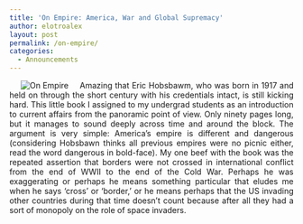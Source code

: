 ```yaml
---
title: 'On Empire: America, War and Global Supremacy'
author: elotroalex
layout: post
permalink: /on-empire/
categories:
  - Announcements
---
```

<p style="text-align: justify;">
  <img class="alignleft" style="margin-left:20px;margin-right:20px;" src="http://i1.wp.com/elotroalex.files.wordpress.com/2008/08/082308-2018-onempireame1.jpg?resize=136%2C211" alt="On Empire" data-recalc-dims="1" />Amazing that Eric Hobsbawm, who was born in 1917 and held on through the short century with his credentials intact, is still kicking hard. This little book I assigned to my undergrad students as an introduction to current affairs from the panoramic point of view. Only ninety pages long, but it manages to sound deeply across time and around the block. The argument is very simple: America&#8217;s empire is different and dangerous (considering Hobsbawn thinks all previous empires were no picnic either, read the word dangerous in bold-face). My one beef with the book was the repeated assertion that borders were not crossed in international conflict from the end of WWII to the end of the Cold War. Perhaps he was exaggerating or perhaps he means something particular that eludes me when he says &#8216;cross&#8217; or &#8216;border,&#8217; or he means perhaps that the US invading other countries during that time doesn&#8217;t count because after all they had a sort of monopoly on the role of space invaders.
</p>